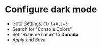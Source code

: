 # Configure dark mode

* Goto Settings: `Ctrl`+`Alt`+`S`
* Search for "Console Colors"
* Set "Scheme name" to **Darcula**
* _Apply_ and _Save_
